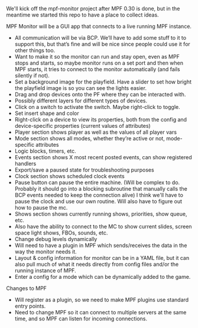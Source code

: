 We'll kick off the mpf-monitor project after MPF 0.30 is done, but in the meantime we started this repo to have a place
to collect ideas.

MPF Monitor will be a GUI app that connects to a live running MPF instance.

* All communication will be via BCP. We’ll have to add some stuff to it to support this, but that’s fine and will be nice since people could use it for other things too.
* Want to make it so the monitor can run and stay open, even as MPF stops and starts, so maybe monitor runs on a set port and then when MPF starts, it tries to connect to the monitor automatically (and fails silently if not).
* Set a background image for the playfield. Have a slider to set how bright the playfield image is so you can see the lights easier.
* Drag and drop devices onto the PF where they can be interacted with.
* Possibly different layers for different types of devices.
* Click on a switch to activate the switch. Maybe right-click to toggle.
* Set insert shape and color
* Right-click on a device to view its properties, both from the config and device-specific properties (current values of attributes)
* Player section shows player as well as the values of all player vars
* Mode section shows all modes, whether they’re active or not, mode-specific attributes
* Logic blocks, timers, etc.
* Events section shows X most recent posted events, can show registered handlers
* Export/save a paused state for troubleshooting purposes
* Clock section shows scheduled clock events
* Pause button can pause the entire machine. (Will be complex to do. Probably it should go into a blocking subroutine that manually calls the BCP events needed to keep the connection alive) I think we'll have to pause the clock and use our own routine. Will also have to figure out how to pause the mc.
* Shows section shows currently running shows, priorities, show queue, etc.
* Also have the ability to connect to the MC to show current slides, screen space light shows, FBOs, sounds, etc.
* Change debug levels dynamically
* Will need to have a plugin in MPF which sends/receives the data in the way the monitor needs it.
* Layout & config information for monitor can be in a YAML file, but it can also pull much of what it needs directly from config files and/or the running instance of MPF.
* Enter a config for a mode which can be dynamically added to the game.

Changes to MPF
* Will register as a plugin, so we need to make MPF plugins use standard entry points.
* Need to change MPF so it can connect to multiple servers at the same time, and so MPF can listen for incoming connections.
